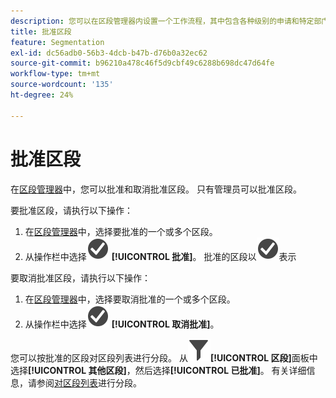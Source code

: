 ```yaml
---
description: 您可以在区段管理器内设置一个工作流程，其中包含各种级别的申请和特定部门或组的批准区段，并与报表策略相一致。
title: 批准区段
feature: Segmentation
exl-id: dc56adb0-56b3-4dcb-b47b-d76b0a32ec62
source-git-commit: b96210a478c46f5d9cbf49c6288b698dc47d64fe
workflow-type: tm+mt
source-wordcount: '135'
ht-degree: 24%

---
```


# 批准区段

在[区段管理器](seg-manage.md)中，您可以批准和取消批准区段。 只有管理员可以批准区段。

要批准区段，请执行以下操作：

1. 在[区段管理器](seg-manage.md)中，选择要批准的一个或多个区段。
1. 从操作栏中选择![CheckmarkCircle](/help/assets/icons/CheckmarkCircle.svg) **[!UICONTROL 批准]**。 批准的区段以![CheckmarkCircle](/help/assets/icons/CheckmarkCircle.svg)表示

要取消批准区段，请执行以下操作：

1. 在[区段管理器](seg-manage.md)中，选择要取消批准的一个或多个区段。
1. 从操作栏中选择![CheckmarkCircle](/help/assets/icons/CheckmarkCircle.svg) **[!UICONTROL 取消批准]**。


您可以按批准的区段对区段列表进行分段。 从![区段](/help/assets/icons/Filter.svg)**[!UICONTROL 区段]**&#x200B;面板中选择&#x200B;**[!UICONTROL 其他区段]**，然后选择&#x200B;**[!UICONTROL 已批准]**。 有关详细信息，请参阅[对区段列表](t-seg-filter.md)进行分段。
